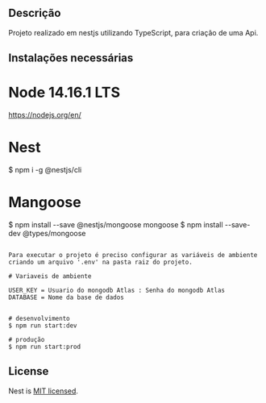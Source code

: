 
## Descrição

Projeto realizado em nestjs utilizando TypeScript, para criação de uma Api.

## Instalações necessárias

# Node 14.16.1 LTS
https://nodejs.org/en/

# Nest

$ npm i -g @nestjs/cli

# Mangoose

$ npm install --save @nestjs/mongoose mongoose
$ npm install --save-dev @types/mongoose

``` Configuração

Para executar o projeto é preciso configurar as variáveis de ambiente criando um arquivo '.env' na pasta raiz do projeto.

# Variaveis de ambiente 

USER_KEY = Usuario do mongodb Atlas : Senha do mongodb Atlas
DATABASE = Nome da base de dados
```

```Executar

# desenvolvimento
$ npm run start:dev

# produção
$ npm run start:prod
```

## License

Nest is [MIT licensed](LICENSE).
